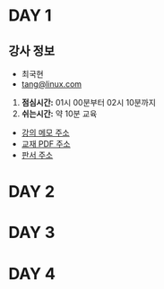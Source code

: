 # DAY 1

강사 정보
---
- 최국현
- tang@linux.com

1. __점심시간:__ 01시 00분부터 02시 10분까지
2. __쉬는시간:__ 약 10분 교육

- [강의 메모 주소](https://github.com/tangt64/training_memos/blob/main/opensource/RHEL2OpenSUSE-101/20240116-memo.md)
- [교재 PDF 주소](https://github.com/tangt64/training_memos/tree/main/opensource-101/RHEL2OpenSuSE-101)
- [판서 주소](https://wbd.ms/share/v2/aHR0cHM6Ly93aGl0ZWJvYXJkLm1pY3Jvc29mdC5jb20vYXBpL3YxLjAvd2hpdGVib2FyZHMvcmVkZWVtL2MxYjNmMDg5ZmRiYjRjMzFhMGMwMDJlNjA4MmYxOWVmX0JCQTcxNzYyLTEyRTAtNDJFMS1CMzI0LTVCMTMxRjQyNEUzRF9hNDkyYmI3NC00YmQ0LTRmMjktYTI2MS04MzY1OGVjMGMzMTQ=)

# DAY 2
# DAY 3
# DAY 4